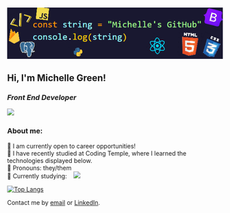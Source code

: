 <p align="center">
  <img src="./githeader.png" alt="Welcome to my GitHub!">
</p>

<h2>Hi, I'm Michelle Green!</h2>
<h3><em>Front End Developer</em></h3>

<a href="https://www.linkedin.com/in/michelle-green-527a27244/">
    <img src="https://img.shields.io/badge/linkedin-%230077B5.svg?&style=for-the-badge&logo=linkedin&logoColor=white" /></a>

### About me:
:green_heart: I am currently open to career opportunities!<br/>
:green_heart: I have recently studied at Coding Temple, where I learned the technologies displayed below.<br/>
:green_heart: Pronouns: they/them<br/>
:green_heart: Currently studying:&nbsp;&nbsp;&nbsp; <img src="https://img.shields.io/badge/PHP-777BB4?style=for-the-badge&logo=php&logoColor=white">

[![Top Langs](https://github-readme-stats.vercel.app/api/top-langs/?username=gchelleby&layout=compact&langs_count=5)](https://github.com/gchelleby/github-readme-stats)

<p>Contact me by <a href="mailto:chellegreen99@gmail.com">email</a> or <a href="https://www.linkedin.com/in/michelle-green-527a27244/">LinkedIn</a>.</p> 
